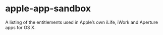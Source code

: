 apple-app-sandbox
=================

A listing of the entitlements used in Apple’s own iLife, iWork and Aperture apps for OS X.
